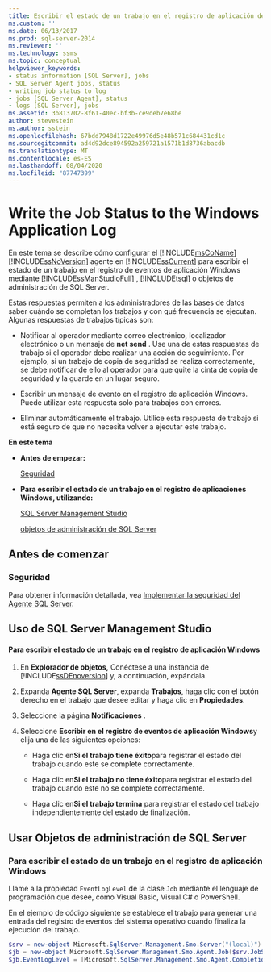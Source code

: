 ```yaml
---
title: Escribir el estado de un trabajo en el registro de aplicación de Windows | Microsoft Docs
ms.custom: ''
ms.date: 06/13/2017
ms.prod: sql-server-2014
ms.reviewer: ''
ms.technology: ssms
ms.topic: conceptual
helpviewer_keywords:
- status information [SQL Server], jobs
- SQL Server Agent jobs, status
- writing job status to log
- jobs [SQL Server Agent], status
- logs [SQL Server], jobs
ms.assetid: 3b813702-8f61-40ec-bf3b-ce9deb7e68be
author: stevestein
ms.author: sstein
ms.openlocfilehash: 67bdd7948d1722e49976d5e48b571c684431cd1c
ms.sourcegitcommit: ad4d92dce894592a259721a1571b1d8736abacdb
ms.translationtype: MT
ms.contentlocale: es-ES
ms.lasthandoff: 08/04/2020
ms.locfileid: "87747399"
---
```

# <a name="write-the-job-status-to-the-windows-application-log"></a>Write the Job Status to the Windows Application Log
  En este tema se describe cómo configurar el [!INCLUDE[msCoName](../../includes/msconame-md.md)] [!INCLUDE[ssNoVersion](../../includes/ssnoversion-md.md)] agente en [!INCLUDE[ssCurrent](../../includes/sscurrent-md.md)] para escribir el estado de un trabajo en el registro de eventos de aplicación Windows mediante [!INCLUDE[ssManStudioFull](../../includes/ssmanstudiofull-md.md)] , [!INCLUDE[tsql](../../includes/tsql-md.md)] o objetos de administración de SQL Server.  
  
 Estas respuestas permiten a los administradores de las bases de datos saber cuándo se completan los trabajos y con qué frecuencia se ejecutan. Algunas respuestas de trabajos típicas son:  
  
-   Notificar al operador mediante correo electrónico, localizador electrónico o un mensaje de **net send** . Use una de estas respuestas de trabajo si el operador debe realizar una acción de seguimiento. Por ejemplo, si un trabajo de copia de seguridad se realiza correctamente, se debe notificar de ello al operador para que quite la cinta de copia de seguridad y la guarde en un lugar seguro.  
  
-   Escribir un mensaje de evento en el registro de aplicación Windows. Puede utilizar esta respuesta solo para trabajos con errores.  
  
-   Eliminar automáticamente el trabajo. Utilice esta respuesta de trabajo si está seguro de que no necesita volver a ejecutar este trabajo.  
  
 **En este tema**  
  
-   **Antes de empezar:**  
  
     [Seguridad](#Security)  
  
-   **Para escribir el estado de un trabajo en el registro de aplicaciones Windows, utilizando:**  
  
     [SQL Server Management Studio](#SSMS)  
  
     [objetos de administración de SQL Server](#SMO)  
  
##  <a name="before-you-begin"></a><a name="BeforeYouBegin"></a> Antes de comenzar  
  
###  <a name="security"></a><a name="Security"></a> Seguridad  
 Para obtener información detallada, vea [Implementar la seguridad del Agente SQL Server](implement-sql-server-agent-security.md).  
  
##  <a name="using-sql-server-management-studio"></a><a name="SSMS"></a> Uso de SQL Server Management Studio  
  
#### <a name="to-write-job-status-to-the-windows-application-log"></a>Para escribir el estado de un trabajo en el registro de aplicación Windows  
  
1.  En **Explorador de objetos,** Conéctese a una instancia de [!INCLUDE[ssDEnoversion](../../includes/ssdenoversion-md.md)] y, a continuación, expándala.  
  
2.  Expanda **Agente SQL Server**, expanda **Trabajos**, haga clic con el botón derecho en el trabajo que desee editar y haga clic en **Propiedades**.  
  
3.  Seleccione la página **Notificaciones** .  
  
4.  Seleccione **Escribir en el registro de eventos de aplicación Windows**y elija una de las siguientes opciones:  
  
    -   Haga clic en**Si el trabajo tiene éxito**para registrar el estado del trabajo cuando este se complete correctamente.  
  
    -   Haga clic en**Si el trabajo no tiene éxito**para registrar el estado del trabajo cuando este no se complete correctamente.  
  
    -   Haga clic en**Si el trabajo termina** para registrar el estado del trabajo independientemente del estado de finalización.  
  
##  <a name="using-sql-server-management-objects"></a><a name="SMO"></a>Usar Objetos de administración de SQL Server  

### <a name="to-write-job-status-to-the-windows-application-log"></a>Para escribir el estado de un trabajo en el registro de aplicación Windows
  
 Llame a la propiedad `EventLogLevel` de la clase `Job` mediante el lenguaje de programación que desee, como Visual Basic, Visual C# o PowerShell.  
  
 En el ejemplo de código siguiente se establece el trabajo para generar una entrada del registro de eventos del sistema operativo cuando finaliza la ejecución del trabajo.  
  
```powershell
$srv = new-object Microsoft.SqlServer.Management.Smo.Server("(local)")  
$jb = new-object Microsoft.SqlServer.Management.Smo.Agent.Job($srv.JobServer, "Test Job")  
$jb.EventLogLevel = [Microsoft.SqlServer.Management.Smo.Agent.CompletionAction]::Always  
```  
